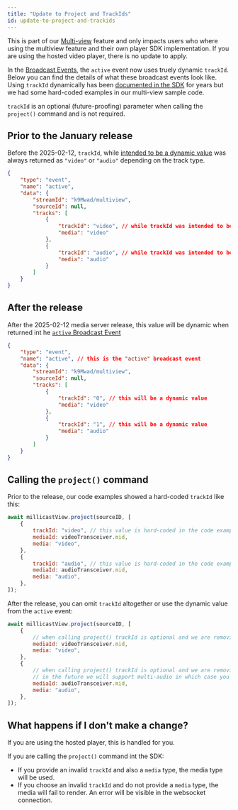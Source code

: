 ```yaml
---
title: "Update to Project and TrackIds"
id: update-to-project-and-trackids
---
```

This is part of our [Multi-view](/millicast/multiview.md) feature and only impacts users who where using the multiview feature and their own player SDK implementation.  If you are using the hosted video player, there is no update to apply.

In the [Broadcast Events](/millicast/viewer-events.md), the `active` event now uses truely dynamic `trackId`.   Below you can find the details of what these broadcast events look like.  Using `trackId` dynamically has been [documented in the SDK](https://github.com/millicast/millicast-sdk/blob/460444aa9e7a37ad2c9c77046a97cdaf6448a76f/packages/millicast-sdk/src/View.js#L163) for years but we had some hard-coded examples in our multi-view sample code.

`trackId` is an optional (future-proofing) parameter when calling the `project()` command and is not required.  

## Prior to the January  release

Before the  2025-02-12, `trackId`, while [intended to be a dynamic value](https://github.com/millicast/millicast-sdk/blob/460444aa9e7a37ad2c9c77046a97cdaf6448a76f/packages/millicast-sdk/src/View.js#L163) was always returned as `"video"` or `"audio"` depending on the track type.

```json JSON
{
    "type": "event",
    "name": "active",
    "data": {
        "streamId": "k9Mwad/multiview",
        "sourceId": null,
        "tracks": [
            {
                "trackId": "video", // while trackId was intended to be dynamic, this was always set to "video"
                "media": "video"
            },
            {
                "trackId": "audio", // while trackId was intended to be dynamic, this was always set to "audio"
                "media": "audio"
            }
        ]
    }
}
```

## After the release

After the 2025-02-12 media server release, this value will be dynamic when returned int he [`active` Broadcast Event](/millicast/viewer-events.md)

```json
{
    "type": "event",
    "name": "active", // this is the "active" broadcast event
    "data": {
        "streamId": "k9Mwad/multiview",
        "sourceId": null,
        "tracks": [
            {
                "trackId": "0", // this will be a dynamic value
                "media": "video"
            },
            {
                "trackId": "1", // this will be a dynamic value
                "media": "audio"
            }
        ]
    }
}
```

## Calling the `project()` command

Prior to the release, our code examples showed a hard-coded `trackId` like this:

```javascript JavaScript
await millicastView.project(sourceID, [
    {
        trackId: "video", // this value is hard-coded in the code example
        mediaId: videoTransceiver.mid,
        media: "video",
    },
    {
        trackId: "audio", // this value is hard-coded in the code example
        mediaId: audioTransceiver.mid,
        media: "audio",
    },
]);
```

After the release, you can omit `trackId` altogether or use the dynamic value from the `active` event:

```javascript
await millicastView.project(sourceID, [
    {
      	// when calling project() trackId is optional and we are removing it from our examples.  By specifying a "media" value (eg, "video") the correct media track will be used
        mediaId: videoTransceiver.mid,
        media: "video",
    },
    {
        // when calling project() trackId is optional and we are removing it from our examples.  By specifying a "media" value (eg, "audio") the correct media track will be used
        // in the future we will support multi-audio in which case you will need to project the correct trackId to select the correct audio track as recieved from the broadcast event
        mediaId: audioTransceiver.mid,
        media: "audio",
    },
]);
```

## What happens if I don't make a change?

If you are using the hosted player, this is handled for you.

If you are calling the `project()` command int the SDK:

- If you provide an invalid `trackId` and also a `media` type, the media type will be used.
- If you choose an invalid `trackId` and do not provide a `media` type, the media will fail to render.  An error will be visible in the websocket connection.
